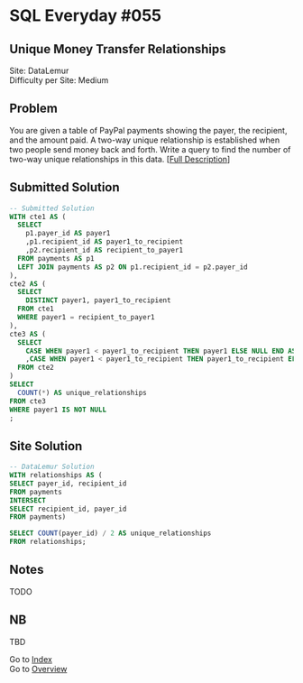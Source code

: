 # SQL Everyday \#055

## Unique Money Transfer Relationships

Site: DataLemur\
Difficulty per Site: Medium

## Problem

You are given a table of PayPal payments showing the payer, the recipient, and the amount paid. A two-way unique relationship is established when two people send money back and forth. Write a query to find the number of two-way unique relationships in this data. [[Full Description](https://datalemur.com/questions/money-transfer-relationships)]

## Submitted Solution

```sql
-- Submitted Solution
WITH cte1 AS (
  SELECT 
    p1.payer_id AS payer1
    ,p1.recipient_id AS payer1_to_recipient
    ,p2.recipient_id AS recipient_to_payer1
  FROM payments AS p1 
  LEFT JOIN payments AS p2 ON p1.recipient_id = p2.payer_id
),
cte2 AS (
  SELECT
    DISTINCT payer1, payer1_to_recipient
  FROM cte1
  WHERE payer1 = recipient_to_payer1
),
cte3 AS (
  SELECT
    CASE WHEN payer1 < payer1_to_recipient THEN payer1 ELSE NULL END AS payer1
    ,CASE WHEN payer1 < payer1_to_recipient THEN payer1_to_recipient ELSE NULL END AS payer2
  FROM cte2
)
SELECT
  COUNT(*) AS unique_relationships
FROM cte3
WHERE payer1 IS NOT NULL
;
```

## Site Solution

```sql
-- DataLemur Solution 
WITH relationships AS (
SELECT payer_id, recipient_id
FROM payments
INTERSECT
SELECT recipient_id, payer_id
FROM payments)

SELECT COUNT(payer_id) / 2 AS unique_relationships
FROM relationships;
```

## Notes

TODO

## NB

TBD

Go to [Index](../?tab=readme-ov-file#index)\
Go to [Overview](../?tab=readme-ov-file)
